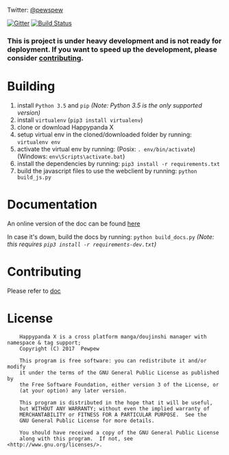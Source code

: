 Twitter: [@pewspew](https://twitter.com/pewspew)

[![Gitter](https://badges.gitter.im/Join%20Chat.svg)](https://gitter.im/Pewpews/happypandax?utm_source=badge&utm_medium=badge&utm_campaign=pr-badge&utm_content=badge)
[![Build Status](https://travis-ci.org/Pewpews/happypandax.svg?branch=master)](https://travis-ci.org/Pewpews/happypandax)

### This is project is under heavy development and is not ready for deployment. If you want to speed up the development, please consider [contributing](https://pewpews.github.io/happypandax/env.html).

# Building

1. install `Python 3.5` and `pip` *(Note: Python 3.5 is the only supported version)*
2. install `virtualenv` (`pip3 install virtualenv`)
3. clone or download Happypanda X
4. setup virtual env in the cloned/downloaded folder by running: `virtualenv env`
5. activate the virtual env by running: (Posix: `. env/bin/activate`) (Windows: `env\Scripts\activate.bat`)
6. install the dependencies by running: `pip3 install -r requirements.txt`
7. build the javascript files to use the webclient by running: `python build_js.py`

# Documentation

An online version of the doc can be found [here](https://pewpews.github.io/happypandax)

In case it's down, build the docs by running: `python build_docs.py` *(Note: this requires `pip3 install -r requirements-dev.txt`)*

# Contributing

Please refer to [doc](https://pewpews.github.io/happypandax/#for-developers)

# License

```
    Happypanda X is a cross platform manga/doujinshi manager with namespace & tag support;
    Copyright (C) 2017  Pewpew

    This program is free software: you can redistribute it and/or modify
    it under the terms of the GNU General Public License as published by
    the Free Software Foundation, either version 3 of the License, or
    (at your option) any later version.

    This program is distributed in the hope that it will be useful,
    but WITHOUT ANY WARRANTY; without even the implied warranty of
    MERCHANTABILITY or FITNESS FOR A PARTICULAR PURPOSE.  See the
    GNU General Public License for more details.

    You should have received a copy of the GNU General Public License
    along with this program.  If not, see <http://www.gnu.org/licenses/>.
```